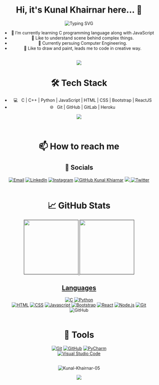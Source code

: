 <center>
<h1> Hi, it's Kunal Khairnar here... 👋</h1>


![Typing SVG](https://readme-typing-svg.herokuapp.com/?lines=You%20can%20call%20me%20Sinix.;%20A%20Computer%20Science%20Student&font=Comfortaa)
<!-- **Kunal-Khairnar-05/Kunal-Khairnar-05** is a ✨ _special_ ✨ repository because its `README.md` (this file) appears on your GitHub profile.
 
Here are some ideas to get you started: -->
- 🌱 I’m currently learning C programming language along with JavaScript <br>
- 🔎 Like to understand scene behind complex things.   
- 📖 Currently persuing Computer Engineering. <br>
- 🎨 Like to draw and paint, leads me to code in creative way.
<br><br>

<a href="https://github.com/404"><img src="https://user-images.githubusercontent.com/73097560/115834477-dbab4500-a447-11eb-908a-139a6edaec5c.gif"></a>

<h1>🛠 Tech Stack</h1>

- 💻 &nbsp; C | C++ | Python | JavaScript | HTML | CSS | Bootstrap | ReactJS
- 🌐 &nbsp; Git | GitHub | GitLab | Heroku 

<a href="https://github.com/404"><img src="https://user-images.githubusercontent.com/73097560/115834477-dbab4500-a447-11eb-908a-139a6edaec5c.gif"></a>

<br>

<h1>📫 How to reach me</h1>


## 🔗 Socials
[![Email](https://img.shields.io/badge/Mail-004788?style=for-the-badge&logo=gmail&logoColor=white)](mailto:kunalkhairnar2005@gmail.com)
[![LinkedIn](https://img.shields.io/badge/LinkedIn-0077B5?style=for-the-badge&logo=linkedin&logoColor=white)](https://www.linkedin.com/in/kunal-khairnar-63b5b522a)
[![Instagram](https://img.shields.io/badge/Instagram-E4405F?style=for-the-badge&logo=instagram&logoColor=white)](https://www.instagram.com/k_hairnar.k_unal05/)
[![GitHub Kunal Khiarnar](https://img.shields.io/github/followers/Kunal-Khairnar-05?label=follow&style=for-the-badge&logo=github&logoColor=white&labelColor=333333)](https://github.com/Kunal-Khairnar-05)
<a href="https://github.com/Meghna-DAS/github-profile-views-counter">
    <img src="https://komarev.com/ghpvc/?username=Kunal-Khairnar-05">
</a>
[![Twitter](https://img.shields.io/twitter/follow/KhairnarKunal?style=for-the-badge&logo=twitter&logoColor=white&labelColor=333333)](https://twitter.com/KhairnarKunal)
 <br><br>

<h1>📈 GitHub Stats</h1>

<p align="center">
<a href="">
  <img height="180em" src="https://github-readme-stats-eight-theta.vercel.app/api?username=Kunal-Khairnar-05&show_icons=true&theme=algolia&include_all_commits=true&count_private=true"/>
  <img height="180em" src="https://github-readme-stats-eight-theta.vercel.app/api/top-langs/?username=Kunal-Khairnar-05&layout=compact&langs_count=8&theme=algolia"/>

## Languages

[![C](https://img.shields.io/badge/C-Basics%20%26%20Learning-00427E?style=for-the-badge&logo=c&logoColor=white)]() 
[![Python](https://img.shields.io/badge/Python-Primary_Language-3776AB?style=for-the-badge&logo=python)](https://www.python.org/)  
[![HTML](https://img.shields.io/badge/HTML-Basics-DD4A24?style=for-the-badge&logo=html5&logoColor=white)](https://www.w3schools.com/html/default.asp)
[![CSS](https://img.shields.io/badge/CSS-Basics-254BDD?style=for-the-badge&logo=css3)](https://www.w3schools.com/css/default.asp)
[![Javascript](https://img.shields.io/badge/Javascript-Basics-F7DF1E?style=for-the-badge&logo=javascript&logoColor=black)](https://www.w3schools.com/js/default.asp)
[![Bootstrap](https://img.shields.io/badge/Bootstrap-Basics-7952B3?style=for-the-badge&logo=bootstrap&logoColor=white)](https://getbootstrap.com/)
[![React](https://img.shields.io/badge/React-Basics-61DAFB?style=for-the-badge&logo=react&logoColor=black)](https://reactjs.org/)
[![Node.js](https://img.shields.io/badge/Node.js-Basics-339933?style=for-the-badge&logo=node.js&logoColor=white)](https://nodejs.org/en/)
[![Git](https://img.shields.io/badge/Git-Basics-F05032?style=for-the-badge&logo=git&logoColor=white)](https://git-scm.com/)
![GitHub](https://img.shields.io/badge/GitHub-Basics-181717?style=for-the-badge&logo=github&logoColor=white)
<br><br>

# 🔧 Tools 

[![Git](https://img.shields.io/badge/Git-FF5611?style=for-the-badge&logo=git&logoColor=white)](https://git-scm.com/)
[![GitHub](https://img.shields.io/badge/GitHub-0D1117?style=for-the-badge&logo=github&logoColor=white)](https://github.com/)
[![PyCharm](https://img.shields.io/badge/PyCharm-4C4C4C?style=for-the-badge&logo=pycharm)](https://www.jetbrains.com/pycharm/)  
[![Visual Studio Code](https://img.shields.io/badge/Visual_Studio_Code-22A6F2?style=for-the-badge&logo=visualstudio)](https://code.visualstudio.com/)
<br><br>

<img align="center" src="https://github-readme-streak-stats.herokuapp.com/?user=Kunal-Khairnar-05&theme=dark" alt="Kunal-Khairnar-05" />  
<br>
<p align="center">
    <a href="https://github.com/Kunal-Khairnar-05">
    	<img align="center" src="https://activity-graph.herokuapp.com/graph?username=Kunal-Khairnar-05&bg_color=0C1014&color=2AA789&line=2AA790&point=fff&area=2AA789">
    </a>
</p>



